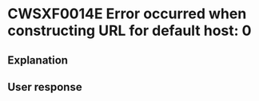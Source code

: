# CWSXF0014E Error occurred when constructing URL for default host: 0

## Explanation

## User response